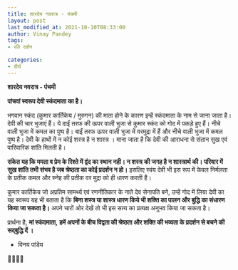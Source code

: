 ```yaml
---
title: शारदेय नवरात्र - पंचमी
layout: post
last_modified_at: 2021-10-10T08:33:00
author: Vinay Pandey
tags:
- रवि दर्शन

categories:
- दीर्घ
---
```

**शारदेय नवरात्र - पंचमी**

**पांचवां स्वरूप देवी स्कंदमाता का है।**

भगवान स्कंद (कुमार कार्तिकेय / मुरुगन) की माता होने के कारण इन्हें स्कंदमाता के नाम से जाना जाता है। देवी की चार भुजाएं हैं। ये दाईं तरफ की ऊपर वाली भुजा से कुमार स्कंद को गोद में पकड़े हुए हैं। नीचे वाली भुजा में कमल का पुष्प है। बाईं तरफ ऊपर वाली भुजा में वरमुद्रा में हैं और नीचे वाली भुजा में कमल पुष्प है। देवी के हाथों में न कोई शस्त्र है न शास्त्र । माना जाता है कि देवी की आराधना से संतान सुख एवं पारिवारिक शांति मिलती है। 

**संकेत यह कि ममता व प्रेम के  रिश्ते में द्वंद का स्थान नही। न शस्त्र की जगह है न शास्त्रार्थ की। परिवार में सुख शांति तभी संभव है जब श्रेष्ठता का कोई प्रदर्शन न हो।** इसलिए स्वंय देवी भी इस रूप में केवल निर्मलता के प्रतीक कमल और स्नेह की प्रतीक वर मुद्रा को ही धारण करती हैं।

 कुमार कार्तिकेय जो अप्रतिम सामर्थ्य एवं रणनीतिकार के नाते देव सेनापति बने, उन्हें  गोद में लिया देवी का यह स्वरूप यह भी बताता है कि **बिना शस्त्र या शास्त्र धारण किये भी शक्ति का पालन और बुद्धि का संधारण किया जा सकता है।** अपने चारों ओर देखें तो भी इस सत्य का प्रत्यक्ष अनुभव किया जा सकता है।


प्रार्थना है,
**मां स्कंदमाता,**
**हमें अपनों के बीच विद्वता की श्रेष्ठता और शक्ति की भव्यता के प्रदर्शन से बचने की सद्बुद्धि दें ।** 

- विनय पांडेय

🙏🌷🌷🙏


